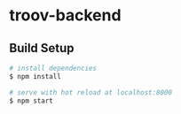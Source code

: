 # troov-backend

## Build Setup

```bash
# install dependencies
$ npm install

# serve with hot reload at localhost:8000
$ npm start

```

